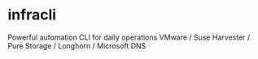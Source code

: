 # infracli
Powerful automation CLI for daily operations VMware / Suse Harvester / Pure Storage / Longhorn / Microsoft DNS
